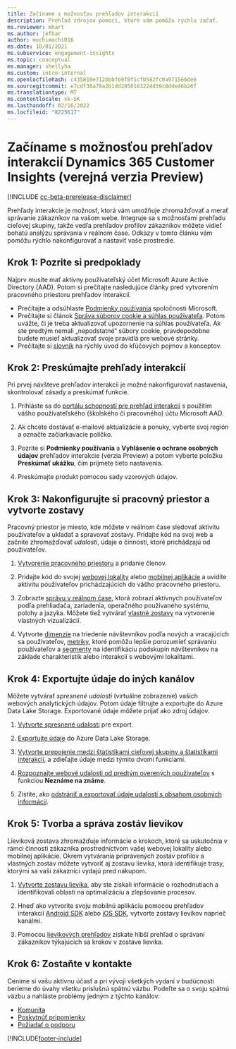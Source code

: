 ```yaml
---
title: Začíname s možnosťou prehľadov interakcií
description: Prehľad zdrojov pomoci, ktoré vám pomôžu rýchlo začať.
ms.reviewer: mhart
ms.author: jefhar
author: mochimochi016
ms.date: 10/01/2021
ms.subservice: engagement-insights
ms.topic: conceptual
ms.manager: shellyha
ms.custom: intro-internal
ms.openlocfilehash: c435810e712bbbf69f8f1cfb582fc0a971566de6
ms.sourcegitcommit: e7cdf36a78a2b1dd2850183224d39c8dde46b26f
ms.translationtype: MT
ms.contentlocale: sk-SK
ms.lasthandoff: 02/16/2022
ms.locfileid: "8225617"
---
```

# <a name="get-started-with-dynamics-365-customer-insights-engagement-insights-capability-public-preview"></a>Začíname s možnosťou prehľadov interakcií Dynamics 365 Customer Insights (verejná verzia Preview)

[!INCLUDE [cc-beta-prerelease-disclaimer](includes/cc-beta-prerelease-disclaimer.md)]

Prehľady interakcie je možnosť, ktorá vám umožňuje zhromažďovať a merať správanie zákazníkov na vašom webe. Integruje sa s možnosťami prehľadu cieľovej skupiny, takže vedľa prehľadov profilov zákazníkov môžete vidieť bohatú analýzu správania v reálnom čase. Odkazy v tomto článku vám pomôžu rýchlo nakonfigurovať a nastaviť vaše prostredie.

## <a name="step-1-review-prerequisites"></a>Krok 1: Pozrite si predpoklady

Najprv musíte mať aktívny používateľský účet Microsoft Azure Active Directory (AAD). Potom si prečítajte nasledujúce články pred vytvorením pracovného priestoru prehľadov interakcií.

- Prečítajte a odsúhlaste [Podmienky používania](terms-of-service.md) spoločnosti Microsoft.  
- Prečítajte si článok [Správa súborov cookie a súhlas používateľa](user-consent-storage.md). Potom uvážte, či je treba aktualizovať upozornenie na súhlas používateľa. Ak ste predtým nemali „nepodstatné“ súbory cookie, pravdepodobne budete musieť aktualizovať svoje pravidlá pre webové stránky.
- Prečítajte si [slovník](glossary.md) na rýchly úvod do kľúčových pojmov a konceptov.

## <a name="step-2-explore-engagement-insights"></a>Krok 2: Preskúmajte prehľady interakcií

Pri prvej návšteve prehľadov interakcií je možné nakonfigurovať nastavenia, skontrolovať zásady a preskúmať funkcie.

1. Prihláste sa do [portálu schopností pre prehľad interakcií](https://home.ci.ai.dynamics.com/app/engagement-insights) s použitím vášho používateľského (školského či pracovného) účtu Microsoft AAD.

1. Ak chcete dostávať e-mailové aktualizácie a ponuky, vyberte svoj región a označte začiarkavacie políčko.

1. Pozrite si **Podmienky používania** a **Vyhlásenie o ochrane osobných údajov** prehľadov interakcie (verzia Preview) a potom vyberte položku **Preskúmať ukážku**, čím prijmete tieto nastavenia.

1. Preskúmajte produkt pomocou sady vzorových údajov.

##  <a name="step-3-set-up-a-workspace-and-create-reports"></a>Krok 3: Nakonfigurujte si pracovný priestor a vytvorte zostavy

Pracovný priestor je miesto, kde môžete v reálnom čase sledovať aktivitu používateľov a ukladať a spravovať zostavy. Pridajte kód na svoj web a začnite zhromažďovať *udalosti*, údaje o činnosti, ktoré prichádzajú od používateľov.

1. [Vytvorenie pracovného priestoru](create-workspace.md) a pridanie členov.

1. Pridajte kód do svojej [webovej lokality](instrument-website.md) alebo [mobilnej aplikácie](developer-resources.md#capture-events-from-mobile-apps) a uvidíte aktivitu používateľov prichádzajúcich do vášho pracovného priestoru.

1. Zobrazte [správu v reálnom čase](view-reports.md), ktorá zobrazí aktívnych používateľov podľa prehliadača, zariadenia, operačného používaného systému, polohy a jazyka. Môžete tiež vytvárať [vlastné zostavy](custom-reports.md) na vytvorenie vlastných vizualizácií.

1. Vytvorte [dimenzie](dimensions.md) na triedenie návštevníkov podľa nových a vracajúcich sa používateľov, [metriky](metrics.md), ktoré pomôžu lepšie porozumieť správaniu používateľov a [segmenty](segments.md) na identifikáciu podskupín návštevníkov na základe charakteristík alebo interakcií s webovými lokalitami.
    
## <a name="step-4-export-data-to-other-channels"></a>Krok 4: Exportujte údaje do iných kanálov

Môžete vytvárať *spresnené udalosti* (virtuálne zobrazenie) vašich webových analytických údajov. Potom údaje filtrujte a exportujte do Azure Data Lake Storage. Exportované údaje môžete prijať ako zdroj údajov.

1. [Vytvorte spresnené udalosti](refined-events.md) pre export.

1. [Exportujte údaje](export-events.md) do Azure Data Lake Storage.

1. [Vytvorte prepojenie medzi štatistikami cieľovej skupiny a štatistikami interakcií](integrate-audience-insights-engagement-insights.md), a zdieľajte údaje medzi týmito dvomi funkciami.

1. [Rozpoznajte webové udalosti od predtým overených používateľov](unknown-to-known.md) s funkciou **Neznáme na známe**.

1. Zistite, ako [odstrániť a exportovať údaje udalostí s obsahom osobných informácií](delete-export-personal-data.md).

## <a name="step-5-create-and-manage-funnel-reports"></a>Krok 5: Tvorba a správa zostáv lievikov

Lieviková zostava zhromažďuje informácie o krokoch, ktoré sa uskutočnia v rámci činnosti zákazníka prostredníctvom vašej webovej lokality alebo mobilnej aplikácie. Okrem vytvárania pripravených zostáv profilov a vlastných zostáv môžete vytvoriť aj zostavu lievika, ktorá identifikuje trasy, ktorými sa vaši zákazníci vydajú pred nákupom. 

1. [Vytvorte zostavu lievika](funnel-reports.md), aby ste získali informácie o rozhodnutiach a identifikovali oblasti na optimalizáciu a zlepšovanie procesov.

1. Hneď ako vytvoríte svoju mobilnú aplikáciu pomocou prehľadov interakcií [Android SDK](get-started-android.md) alebo [iOS SDK](get-started-ios.md), vytvorte zostavy lievikov naprieč kanálmi.

1. Pomocou [lievikových prehľadov](funnel-reports.md#funnel-insights) získate hlbší prehľad o správaní zákazníkov týkajúcich sa krokov v zostave lievika.
 
## <a name="step-6-stay-connected"></a>Krok 6: Zostaňte v kontakte

Ceníme si vašu aktívnu účasť a pri vývoji všetkých vydaní v budúcnosti berieme do úvahy všetku príslušnú spätnú väzbu. Podeľte sa o svoju spätnú väzbu a nahláste problémy jedným z týchto kanálov:
- [Komunita](https://go.microsoft.com/fwlink/?linkid=2141648)
- [Poskytnúť pripomienky](https://go.microsoft.com/fwlink/?linkid=2143222)
- [Požiadať o podporu](https://go.microsoft.com/fwlink/?linkid=2145734) 


[!INCLUDE[footer-include](../includes/footer-banner.md)]
